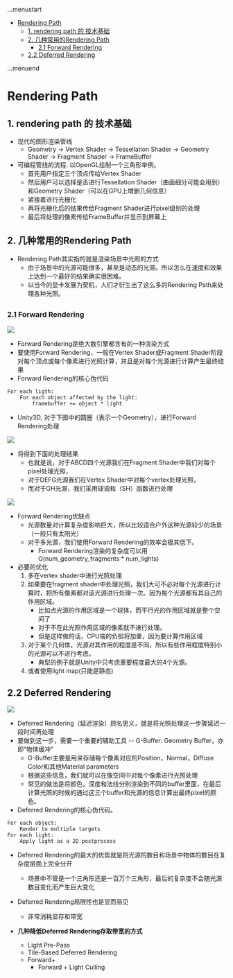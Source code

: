 ...menustart

 - [Rendering Path](#da2911de682ed5ee8e31f8abbeef66bd)
     - [1. rendering path 的 技术基础](#e722c0b9325d2999ef6de4bdea693829)
     - [2. 几种常用的Rendering Path](#5acfcac9feda152fef0e8da1d3a5f248)
         - [2.1 Forward Rendering](#32762037d3dcc652fa76349f30eeb1f6)
     - [2.2 Deferred Rendering](#446ff669713810d90d8c929eda9ec749)

...menuend


<h2 id="da2911de682ed5ee8e31f8abbeef66bd"></h2>

# Rendering Path

<h2 id="e722c0b9325d2999ef6de4bdea693829"></h2>

## 1. rendering path 的 技术基础

 - 现代的图形渲染管线
    - Geometry → Vertex Shader → Tessellation Shader → Geometry Shader → Fragment Shader → FrameBuffer
 - 可编程管线的流程. 以OpenGL绘制一个三角形举例。
    - 首先用户指定三个顶点传给Vertex Shader
    - 然后用户可以选择是否进行Tessellation Shader（曲面细分可能会用到）和Geometry Shader（可以在GPU上增删几何信息）
    - 紧接着进行光栅化
    - 再将光栅化后的结果传给Fragment Shader进行pixel级别的处理
    - 最后将处理的像素传给FrameBuffer并显示到屏幕上

<h2 id="5acfcac9feda152fef0e8da1d3a5f248"></h2>

## 2. 几种常用的Rendering Path

 - Rendering Path其实指的就是渲染场景中光照的方式
    - 由于场景中的光源可能很多，甚至是动态的光源。所以怎么在速度和效果上达到一个最好的结果确实很困难。
    - 以当今的显卡发展为契机，人们才衍生出了这么多的Rendering Path来处理各种光照。

<h2 id="32762037d3dcc652fa76349f30eeb1f6"></h2>

### 2.1 Forward Rendering

![](https://raw.githubusercontent.com/mebusy/notes/master/imgs/u3d_shader_fwdrd.png)

 - Forward Rendering是绝大数引擎都含有的一种渲染方式
 - 要使用Forward Rendering，一般在Vertex Shader或Fragment Shader阶段对每个顶点或每个像素进行光照计算，并且是对每个光源进行计算产生最终结果 
 - Forward Rendering的核心伪代码

```
For each ligth:
    For each object affected by the light:
        framebuffer += object * light
```

 - Unity3D, 对于下图中的圆圈（表示一个Geometry），进行Forward Rendering处理

![](https://raw.githubusercontent.com/mebusy/notes/master/imgs/u3d_shader_fwdrd_01.png)

 - 将得到下面的处理结果
    - 也就是说，对于ABCD四个光源我们在Fragment Shader中我们对每个pixel处理光照，
    - 对于DEFG光源我们在Vertex Shader中对每个vertex处理光照，
    - 而对于GH光源，我们采用球调和（SH）函数进行处理

![](https://raw.githubusercontent.com/mebusy/notes/master/imgs/u3d_shader_fwdrd_02.png)

 - Forward Rendering优缺点
    - 光源数量对计算复杂度影响巨大，所以比较适合户外这种光源较少的场景（一般只有太阳光）
    - 对于多光源，我们使用Forward Rendering的效率会极其低下。
        - Forward Rendering渲染的复杂度可以用O(num_geometry_fragments * num_lights)  
 - 必要的优化
    1. 多在vertex shader中进行光照处理
    2. 如果要在fragment shader中处理光照，我们大可不必对每个光源进行计算时，把所有像素都对该光源进行处理一次。因为每个光源都有其自己的作用区域。
        - 比如点光源的作用区域是一个球体，而平行光的作用区域就是整个空间了
        - 对于不在此光照作用区域的像素就不进行处理。
        - 但是这样做的话，CPU端的负担将加重，因为要计算作用区域
    3. 对于某个几何体，光源对其作用的程度是不同，所以有些作用程度特别小的光源可以不进行考虑。
        - 典型的例子就是Unity中只考虑重要程度最大的4个光源。
    4. 或者使用light map(只能是静态)

<h2 id="446ff669713810d90d8c929eda9ec749"></h2>

## 2.2 Deferred Rendering

![](https://raw.githubusercontent.com/mebusy/notes/master/imgs/u3d_shader_defrd.png)

 - Deferred Rendering（延迟渲染）顾名思义，就是将光照处理这一步骤延迟一段时间再处理
 - 要做到这一步，需要一个重要的辅助工具 -- G-Buffer: Geometry Buffer，亦即“物体缓冲”
    - G-Buffer主要是用来存储每个像素对应的Position，Normal，Diffuse Color和其他Material parameters
    - 根据这些信息，我们就可以在像空间中对每个像素进行光照处理
    - 常见的做法是将颜色，深度和法线分别渲染到不同的buffer里面，在最后计算光照的时候的通过这三个buffer和光源的信息计算出最终pixel的颜色。
 - Deferred Rendering的核心伪代码。

```
For each object:
    Render to multiple targets
For each light:
    Apply light as a 2D postprocess
```
 
 - Deferred Rendering的最大的优势就是将光源的数目和场景中物体的数目在复杂度层面上完全分开
    - 场景中不管是一个三角形还是一百万个三角形，最后的复杂度不会随光源数目变化而产生巨大变化
 - Deferred Rendering局限性也是显而易见
    - 非常消耗显存和带宽

 - **几种降低Deferred Rendering存取带宽的方式**
    - Light Pre-Pass
    - Tile-Based Deferred Rendering
    - Forward+
        - Forward + Light Culling



